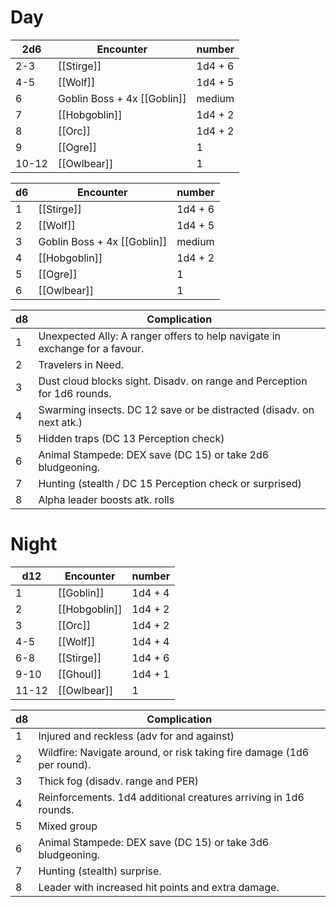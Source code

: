 # Day
| 2d6   | Encounter                   | number  |
| ----- | --------------------------- | ------- |
| 2-3   | [[Stirge]]                  | 1d4 + 6 |
| 4-5   | [[Wolf]]                    | 1d4 + 5 |
| 6     | Goblin Boss + 4x [[Goblin]] | medium  |
| 7     | [[Hobgoblin]]               | 1d4 + 2 |
| 8     | [[Orc]]                     | 1d4 + 2 |
| 9     | [[Ogre]]                    | 1       |
| 10-12 | [[Owlbear]]                 | 1       |

d6 | Encounter | number
-- | -- | --
1 | [[Stirge]] | 1d4 + 6
2 | [[Wolf]] | 1d4 + 5
3 | Goblin Boss + 4x [[Goblin]] | medium 
4 | [[Hobgoblin]] | 1d4 + 2
5 | [[Ogre]] | 1
6 | [[Owlbear]] | 1

d8 | Complication
-- | --
1 | Unexpected Ally: A ranger offers to help navigate in exchange for a favour.
2 | Travelers in Need.
3 | Dust cloud blocks sight. Disadv. on range and Perception for 1d6 rounds.
4 | Swarming insects. DC 12 save or be distracted (disadv. on next atk.)
5 | Hidden traps (DC 13 Perception check)
6 | Animal Stampede: DEX save (DC 15) or take 2d6 bludgeoning.
7 | Hunting (stealth / DC 15 Perception check or surprised)
8 | Alpha leader boosts atk. rolls

# Night
d12  | Encounter | number
 -- | -- | --
1 | [[Goblin]] | 1d4 + 4
2 | [[Hobgoblin]] | 1d4 + 2
3 | [[Orc]] | 1d4 + 2
4-5 | [[Wolf]] | 1d4 + 4
6-8 | [[Stirge]] | 1d4 + 6
9-10 | [[Ghoul]] | 1d4 + 1
11-12 | [[Owlbear]] | 1

d8 | Complication
-- | --
1 | Injured and reckless (adv for and against)
2 | Wildfire: Navigate around, or risk taking fire damage (1d6 per round).
3 | Thick fog (disadv. range and PER)
4 | Reinforcements. 1d4 additional creatures arriving in 1d6 rounds.
5 | Mixed group
6 | Animal Stampede: DEX save (DC 15) or take 3d6 bludgeoning.
7 | Hunting (stealth) surprise.
8 | Leader with increased hit points and extra damage.